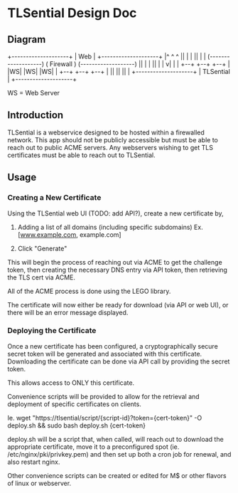 # TLSential Design Doc

## Diagram

+--------------------+
| Web                |
+--------------------+
   |^    ^         ^
   ||    |         |
   ||    |         |
(-------------------)
( Firewall          )
(-------------------)
   ||    |         |
   ||    |         |
   v|    |         |
  +--+ +--+ +--+   |
  |WS| |WS| |WS|   |
  +--+ +--+ +--+   |
   ||   ||   ||    |
+--------------------+
| TLSential          |
+--------------------+

WS = Web Server


## Introduction

TLSential is a webservice designed to be hosted within a firewalled network.
This app should not be publicly accessible but must be able to reach out to
public ACME servers. Any webservers wishing to get TLS certificates must be able
to reach out to TLSential.

## Usage

### Creating a New Certificate

Using the TLSential web UI (TODO: add API?), create a new certificate by,
1. Adding a list of all domains (including specific subdomains)
Ex. [www.example.com, example.com]

2. Click "Generate"

This will begin the process of reaching out via ACME to get the challenge token,
then creating the necessary DNS entry via API token, then retrieving the TLS
cert via ACME.

All of the ACME process is done using the LEGO library.

The certificate will now either be ready for download (via API or web UI), or
there will be an error message displayed.

### Deploying the Certificate

Once a new certificate has been configured, a cryptographically secure secret
token will be generated and associated with this certificate. Downloading the
certificate can be done via API call by providing the secret token.

This allows access to ONLY this certificate.

Convenience scripts will be provided to allow for the retrieval and deployment
of specific certificates on clients.

Ie. 
    wget "https://tlsential/script/{script-id}?token={cert-token}" -O deploy.sh && sudo bash deploy.sh {cert-token}

deploy.sh will be a script that, when called, will reach out to download the
appropriate certificate, move it to a preconfigured spot (ie.
/etc/nginx/pki/privkey.pem)
and then set up both a cron job for renewal, and also restart nginx.

Other convenience scripts can be created or edited for M$ or other flavors of
linux or webserver.
